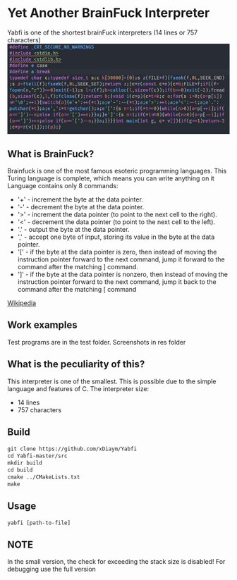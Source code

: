 # Yet Another BrainFuck Interpreter
Yabfi is one of the shortest brainFuck interpreters (14 lines or 757 characters)
![image](/res/code.jpg)


## What is BrainFuck?
Brainfuck is one of the most famous esoteric programming languages.
This Turing language is complete, which means you can write anything on it
Language contains only 8 commands:
* '+' - increment the byte at the data pointer.
* '-' - decrement the byte at the data pointer.
* '>' - increment the data pointer (to point to the next cell to the right).
* '<' - decrement the data pointer (to point to the next cell to the left).
* '.' - output the byte at the data pointer.
* ',' - accept one byte of input, storing its value in the byte at the data pointer.
* '[' - if the byte at the data pointer is zero, then instead of moving the instruction pointer forward to the next command, jump it forward to the command after the matching ] command.
* ']' - if the byte at the data pointer is nonzero, then instead of moving the instruction pointer forward to the next command, jump it back to the command after the matching [ command

[Wikipedia](https://en.wikipedia.org/wiki/Brainfuck)


## Work examples
Test programs are in the test folder.
Screenshots in res folder


## What is the peculiarity of this?
This interpreter is one of the smallest.
This is possible due to the simple language and features of C.
The interpreter size:
* 14 lines
* 757 characters


## Build
```
git clone https://github.com/xDiaym/Yabfi
cd Yabfi-master/src
mkdir build
cd build
cmake ../CMakeLists.txt
make
```

## Usage
```
yabfi [path-to-file]
```


## NOTE
In the small version, the check for exceeding the stack size is disabled!
For debugging use the full version
